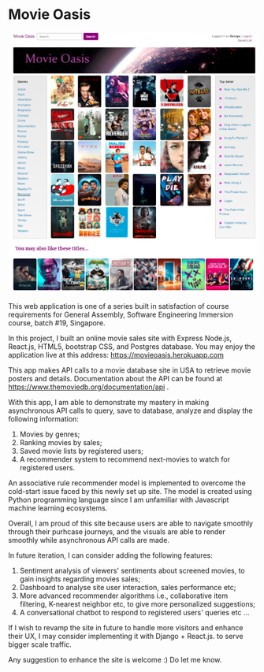 # Movie Oasis

![Alt text](https://github.com/aikchongtan/movie_oasis/blob/master/Wireframe_for_%20movieOasis.jpg?raw=true "WireFrame for Movie Oasis")

This web application is one of a series built in satisfaction of course requirements for General Assembly, Software Engineering Immersion course, batch #19, Singapore.  

In this project, I built an online movie sales site with Express Node.js, React.js, HTML5, bootstrap CSS, and Postgres database.  You may enjoy the application live at this address: https://movieoasis.herokuapp.com

This app makes API calls to a movie database site in USA to retrieve movie posters and details. Documentation about the API can be found  at https://www.themoviedb.org/documentation/api . 

With this app, I am able to demonstrate my mastery in making asynchronous API calls to query, save to database, analyze and display the following information:

1.  Movies by genres;
2.  Ranking movies by sales;
3.  Saved movie lists by registered users;
4.  A recommender system to recommend next-movies to watch for registered users.

An associative rule recommender model is implemented to overcome the cold-start issue faced by this newly set up site.  The model is created using Python programming language since I am unfamiliar with Javascript machine learning ecosystems.

Overall, I am proud of this site because users are able to navigate smoothly through their purhcase journeys, and the visuals are able to render smoothly while asynchronous API calls are made.

In future iteration, I can consider adding the following features:

1.  Sentiment analysis of viewers' sentiments about screened movies, to gain insights regarding movies sales;
2.  Dashboard to analyse site user interaction, sales performance etc;
3.  More advanced recommender algorithms i.e., collaborative item filtering, K-nearest neighbor etc, to give more personalized suggestions;
4.  A conversational chatbot to respond to registered users' queries etc ...

If I wish to revamp the site in future to handle more visitors and enhance their UX, I may consider implementing it with Django + React.js. to serve bigger scale traffic.

Any suggestion to enhance the site is welcome :) Do let me know.
